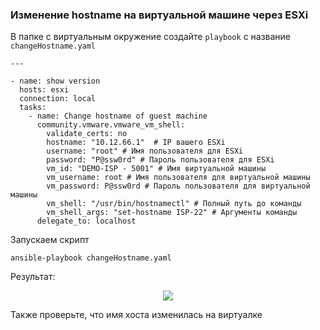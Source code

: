 ### Изменение hostname на виртуальной машине через ESXi

В папке с виртуальным окружение создайте `playbook` с название `changeHostname.yaml`

```
---

- name: show version
  hosts: esxi
  connection: local
  tasks:
    - name: Change hostname of guest machine
      community.vmware.vmware_vm_shell:
        validate_certs: no
        hostname: "10.12.66.1"  # IP вашего ESXi
        username: "root" # Имя пользователя для ESXi
        password: "P@ssw0rd" # Пароль пользователя для ESXi
        vm_id: "DEMO-ISP - 5001" # Имя виртуальной машины
        vm_username: root # Имя пользователя для виртуальной машины
        vm_password: P@ssw0rd # Пароль пользователя для виртуальной машины
        vm_shell: "/usr/bin/hostnamectl" # Полный путь до команды
        vm_shell_args: "set-hostname ISP-22" # Аргументы команды
      delegate_to: localhost
```

Запускаем скрипт

```
ansible-playbook changeHostname.yaml 
```

Результат:

<p align="center">
  <img src="./pic1.png">
</p>

Также проверьте, что имя хоста изменилась на виртуалке